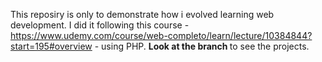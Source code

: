 This reposiry is only to demonstrate how i evolved learning web development. I did it following this course - https://www.udemy.com/course/web-completo/learn/lecture/10384844?start=195#overview - using PHP. <strong> Look at the branch </strong>to see the projects.

